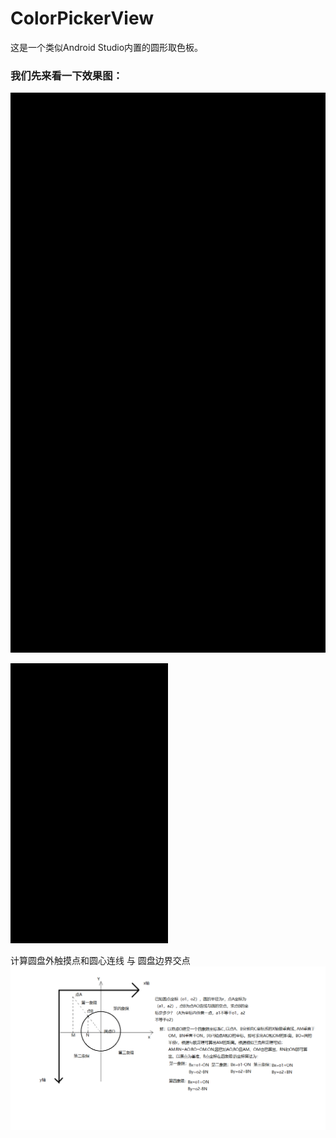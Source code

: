 # ColorPickerView
这是一个类似Android Studio内置的圆形取色板。

### 我们先来看一下效果图：
![效果图](https://github.com/BlockWen/ColorPickerView/blob/master/pics_readme/last.gif?raw=true)

<img src="https://github.com/BlockWen/ColorPickerView/blob/master/pics_readme/last.gif?raw=true" width="50%" height="50%" />

计算圆盘外触摸点和圆心连线 与 圆盘边界交点
![图片名称](https://github.com/BlockWen/ColorPickerView/blob/master/pics_readme/calculateNearestCoordinate.png?raw=true)